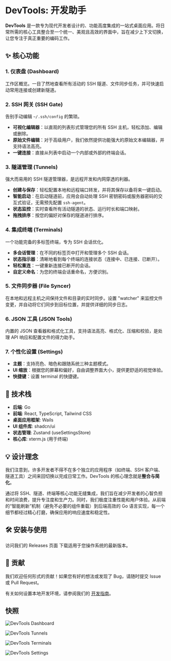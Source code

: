# DevTools: 开发助手

**DevTools** 是一款专为现代开发者设计的、功能高度集成的一站式桌面应用。将日常所需的核心工具整合至一个统一、美观且高效的界面中，旨在减少上下文切换，让您专注于真正重要的编码工作。

## ✨ 核心功能

### 1. 仪表盘 (Dashboard)

工作区概览。一目了然地查看所有活动的 SSH 隧道、文件同步任务，并可快速启动常用连接或创建新隧道。

### 2. SSH 网关 (SSH Gate)

告别手动编辑 `~/.ssh/config` 的繁琐。

- **可视化编辑器**：以直观的列表形式管理您的所有 SSH 主机，轻松添加、编辑或删除。
- **原始文件编辑**：对于高级用户，我们依然提供功能强大的原始文本编辑器，并支持语法高亮。
- **一键连接**：直接从列表中启动一个内部或外部的终端会话。

### 3. 隧道管理 (Tunnels)

强大而易用的 SSH 隧道管理器，是远程开发和内网穿透的利器。

- **创建与保存**：轻松配置本地和远程端口转发，并将其保存以备将来一键启动。
- **智能启动**：在启动隧道前，应用会自动处理 SSH 密钥密码或服务器密码的交互式验证，无需预先配置 `ssh-agent`。
- **状态监控**：实时查看所有活动隧道的状态、运行时长和端口映射。
- **拖拽排序**：按您的偏好对保存的隧道进行排序。

### 4. 集成终端 (Terminals)

一个功能完备的多标签终端，专为 SSH 会话优化。

- **多会话管理**：在不同的标签页中打开和管理多个 SSH 会话。
- **状态指示器**：清晰地看到每个终端的连接状态（连接中、已连接、已断开）。
- **轻松重连**：一键重新连接已断开的会话。
- **自定义命名**：为您的终端会话重命名，方便识别。

### 5. 文件同步器 (File Syncer)

在本地和远程主机之间保持文件和目录的实时同步。设置 "watcher" 来监控文件变更，并自动将它们同步到目标位置，并提供详细的同步日志。

### 6. JSON 工具 (JSON Tools)

内置的 JSON 查看器和格式化工具，支持语法高亮、格式化、压缩和校验，是处理 API 响应和配置文件的得力助手。

### 7. 个性化设置 (Settings)

- **主题**：支持亮色、暗色和跟随系统三种主题模式。
- **UI 缩放**：根据您的屏幕和偏好，自由调整界面大小，提供更舒适的视觉体验。
- **快捷键**：设置 terminal 的快捷键。

## 🚀 技术栈

- **后端**: Go
- **前端**: React, TypeScript, Tailwind CSS
- **桌面应用框架**: Wails
- **UI 组件库**: shadcn/ui
- **状态管理**: Zustand (useSettingsStore)
- **核心库**: xterm.js (用于终端)

## 💡 设计理念

我们注意到，许多开发者不得不在多个独立的应用程序（如终端、SSH 客户端、隧道工具）之间来回切换以完成日常工作。DevTools 的核心理念就是**整合与简化**。

通过将 SSH、隧道、终端等核心功能无缝集成，我们旨在减少开发者的心智负担和时间浪费，提升专注度和生产力。同时，我们极度注重性能和用户体验。从前端的“智能刷新”机制（避免不必要的组件重载）到后端高效的 Go 语言实现，每一个细节都经过精心打磨，确保应用的响应速度和稳定性。

## 🛠️ 安装与使用

访问我们的 Releases 页面 下载适用于您操作系统的最新版本。

## 🤝 贡献

我们欢迎任何形式的贡献！如果您有好的想法或发现了 Bug，请随时提交 Issue 或 Pull Request。

有关如何设置本地开发环境，请参阅我们的 [开发指南](./development_guide_zh.md)。

## 快照

![DevTools Dashboard](./snapshots/devtools-dashboard.png)

![DevTools Tunnels](./snapshots/devtools-tunnels.png)

![DevTools Terminals](./snapshots/devtools-terminals.png)

![DevTools Settings](./snapshots/devtools-settings.png)
